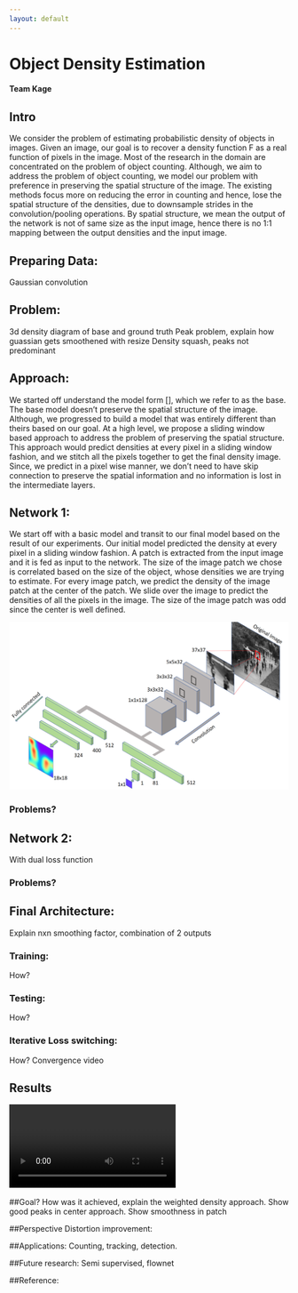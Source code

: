 ```yaml
---
layout: default
---
```

# Object Density Estimation

#### Team Kage

## Intro

We consider the problem of estimating probabilistic density of objects in images. Given an image, our goal is to recover a density function F as a real function of pixels in the image. Most of the research in the domain are concentrated on the problem of object counting. Although, we aim to address the problem of object counting, we model our problem with preference in preserving the spatial structure of the image. The existing methods focus more on reducing the error in counting and hence, lose the spatial structure of the densities, due to downsample strides in the convolution/pooling operations. By spatial structure, we mean the output of the network is not of same size as the input image, hence there is no 1:1 mapping between the output densities and the input image.

## Preparing Data:
Gaussian convolution

## Problem:
3d density diagram of base and ground truth
Peak problem, explain how guassian gets smoothened with resize
Density squash, peaks not predominant

## Approach:
We started off understand the model form [], which we refer to as the base. The base model doesn’t preserve the spatial structure of the image. Although, we progressed to build a model that was entirely different than theirs based on our goal.
At a high level, we propose a sliding window based approach to address the problem of preserving the spatial structure. This approach would predict densities at every pixel in a sliding window fashion, and we stitch all the pixels together to get the final density image. Since, we predict in a pixel wise manner, we don’t need to have skip connection to preserve the spatial information and no information is lost in the intermediate layers.


## Network 1:
We start off with a basic model and transit to our final model based on the result of our experiments.
Our initial model predicted the density at every pixel in a sliding window fashion. A patch is extracted from the input image and it is fed as input to the network. The size of the image patch we chose is correlated based on the size of the object, whose densities we are trying to estimate. For every image patch, we predict the density of the image patch at the center of the patch. We slide over the image to predict the densities of all the pixels in the image. The size of the image patch was odd since the center is well defined.

<img src="data/final-model.png">

### Problems?

## Network 2:
With dual loss function

### Problems?

## Final Architecture:
Explain nxn smoothing factor, combination of 2 outputs

### Training:
How?

### Testing:
How?

### Iterative Loss switching:
How?
Convergence video

## Results
<video id="sampleMovie" src="data/epoch.mp4" controls></video>


##Goal?
How was it achieved, explain the weighted density approach. Show good peaks in center approach. Show smoothness in patch

##Perspective Distortion improvement:

##Applications:
Counting, tracking, detection.

##Future research:
Semi supervised, flownet

##Reference:

